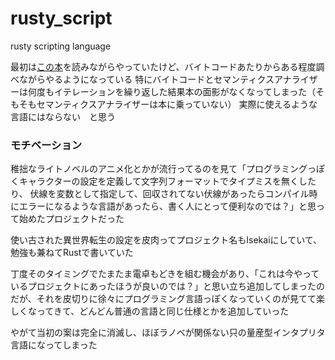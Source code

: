# rusty_script
rusty scripting language

最初は[この本](http://craftinginterpreters.com/)を読みながらやっていたけど、バイトコードあたりからある程度調べながらやるようになっている 
特にバイトコードとセマンティクスアナライザーは何度もイテレーションを繰り返した結果本の面影がなくなってしまった（そもそもセマンティクスアナライザーは本に乗っていない）
実際に使えるような言語にはならない　と思う

### モチベーション
稚拙なライトノベルのアニメ化とかが流行ってるのを見て「プログラミングっぽくキャラクターの設定を定義して文字列フォーマットでタイプミスを無くしたり、
伏線を変数として指定して、回収されてない伏線があったらコンパイル時にエラーになるような言語があったら、書く人にとって便利なのでは？」と思って始めたプロジェクトだった

使い古された異世界転生の設定を皮肉ってプロジェクト名もIsekaiにしていて、勉強も兼ねてRustで書いていた

丁度そのタイミングでたまたま電卓もどきを組む機会があり、「これは今やっているプロジェクトにあったほうが良いのでは？」と思い立ち追加してしまったのだが、それを皮切りに徐々にプログラミング言語っぽくなっていくのが見てて楽しくなってきて、どんどん普通の言語と同じ仕様とかを追加していった

やがて当初の案は完全に消滅し、ほぼラノベが関係ない只の量産型インタプリタ言語になってしまった
